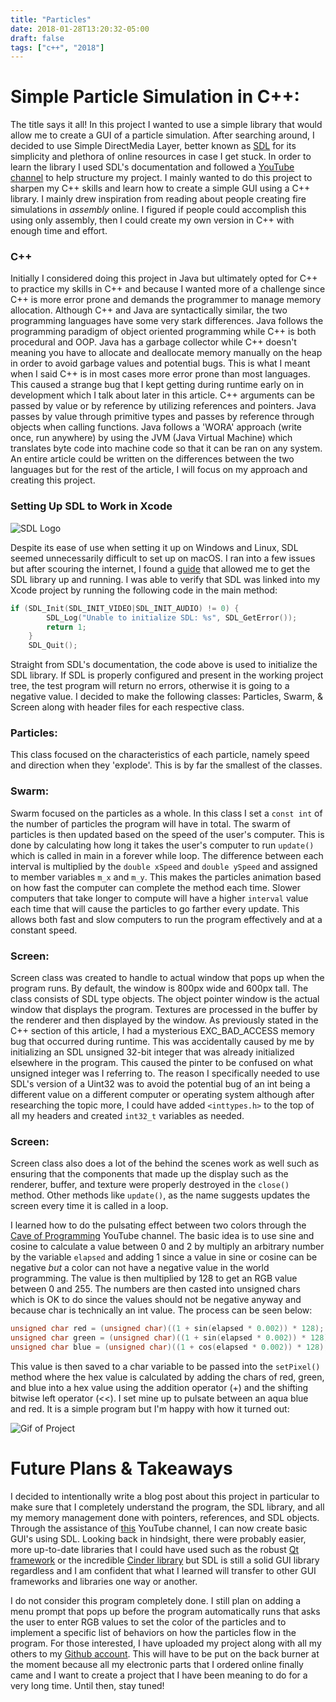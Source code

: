 ```yaml
---
title: "Particles"
date: 2018-01-28T13:20:32-05:00
draft: false
tags: ["c++", "2018"]
---
```


# Simple Particle Simulation in C++:

The title says it all! In this project I wanted to use a simple library that would
allow me to create a GUI of a particle simulation. After searching around, I decided to use Simple
DirectMedia Layer, better known as [SDL](https://www.libsdl.org) for its simplicity and
plethora of online resources in case I get stuck. In order to learn the library I used SDL's documentation
and followed a [YouTube channel](https://www.youtube.com/user/caveofprogramming/videos) to help structure my project.
I mainly wanted to do this project to sharpen my C++ skills and learn how to create
a simple GUI using a C++ library. I mainly drew inspiration from reading about people creating
fire simulations in _assembly_ online. I figured if people could accomplish this using only assembly, then I could
create my own version in C++ with enough time and effort.

### C++

Initially I considered doing this project in Java but ultimately opted for C++ to
practice my skills in C++ and because I wanted more of a challenge since C++ is more error prone and demands the programmer
to manage memory allocation.
Although C++ and Java are syntactically similar, the two programming languages have
some very stark differences. Java follows the programming paradigm of object oriented
programming while C++ is both procedural and OOP. Java has a garbage collector
while C++ doesn't meaning you have to allocate and deallocate memory manually on the heap in order to avoid garbage
values and potential bugs. This is what I meant when I said C++ is in most cases more
error prone than most languages. This caused a strange bug that I kept getting during
runtime early on in development which I talk about later in this article. C++ arguments can be passed by
value or by reference by utilizing references and pointers. Java passes by value
through primitive types and passes by reference through objects when calling functions.
Java follows a 'WORA' approach (write once, run anywhere) by using the JVM
(Java Virtual Machine) which translates byte code into machine code so that it can be ran on any system. An entire article
could be written on the differences between the two languages but for the rest of
the article, I will focus on my approach and creating this project.

### Setting Up SDL to Work in Xcode

![SDL Logo](/images/Particles/logo.png)

Despite its ease of use when setting it up on Windows and Linux,
SDL seemed unnecessarily difficult to set up on macOS.
I ran into a few issues but after scouring the internet, I found a [guide](http://lazyfoo.net/tutorials/SDL/01_hello_SDL/mac/xcode/index.php)
that allowed me to get the SDL library up and running. I was able to verify that SDL was linked into
my Xcode project by running the following code in the main method:

```C++
if (SDL_Init(SDL_INIT_VIDEO|SDL_INIT_AUDIO) != 0) {
        SDL_Log("Unable to initialize SDL: %s", SDL_GetError());
        return 1;
    }
    SDL_Quit();
```

Straight from SDL's documentation, the code above is used to initialize the SDL
library. If SDL is properly configured and present in the working project tree, the
test program will return no errors, otherwise it is going to a negative value.
I decided to make the following classes: Particles, Swarm, & Screen along with
header files for each respective class.

### Particles:

This class focused on the characteristics of each
particle, namely speed and direction when they 'explode'.
This is by far the smallest of the classes.

### Swarm:

Swarm focused on the particles as a whole. In this class
I set a `const int` of the number of particles the program
will have in total. The swarm of particles is then updated
based on the speed of the user's computer. This is done by
calculating how long it takes the user's computer to run
`update()` which is called in main in a forever while loop. The difference between each interval is multiplied by the
`double xSpeed` and `double ySpeed` and assigned to member variables `m_x` and `m_y`. This makes the particles animation based on how fast the computer can complete the method each time. Slower computers that take longer to compute will have a higher `interval` value each time
that will cause the particles to go farther every update. This allows both fast and slow computers to run the program effectively and at a constant speed.

### Screen:

Screen class was created to handle to actual window that
pops up when the program runs. By default, the window is
800px wide and 600px tall. The class consists of
SDL type objects. The object pointer window is the actual window that
displays the program. Textures are processed in the buffer by the renderer and
then displayed by the window. As previously stated in the C++ section of this article,
I had a mysterious EXC_BAD_ACCESS memory bug that occurred during runtime. This
was accidentally caused by me by initializing an SDL unsigned 32-bit integer that was
already initialized elsewhere in the program. This caused the pinter to be confused
on what unsigned integer was I referring to. The reason I specifically needed to
use SDL's version of a Uint32 was to avoid the potential bug of an int being a
different value on a different computer or operating system although after researching
the topic more, I could have added `<inttypes.h>` to the top of all my headers and
created `int32_t` variables as needed.

### Screen:

Screen class also does a lot of the behind the scenes
work as well such as ensuring that the components that
made up the display such as the renderer, buffer,
and texture were properly destroyed in the `close()`
method. Other methods like `update()`, as the name
suggests updates the screen every time it is called in a
loop.

I learned how to do the pulsating effect between two colors through the
[Cave of Programming](https://www.youtube.com/user/caveofprogramming/videos)
YouTube channel. The basic idea is to use sine
and cosine to calculate a value between 0 and 2
by multiply an arbitrary number by the variable `elapsed` and adding 1 since a value in
sine or cosine can be negative _but_ a color can not have a negative value in the world programming.
The value is then multiplied by 128 to get an RGB value between 0 and 255. The numbers are then casted
into unsigned chars which is OK to do since the values should not be negative anyway and because char is
technically an int value.
The process can be seen below:

```C++
unsigned char red = (unsigned char)((1 + sin(elapsed * 0.002)) * 128);
unsigned char green = (unsigned char)((1 + sin(elapsed * 0.002)) * 128);
unsigned char blue = (unsigned char)((1 + cos(elapsed * 0.002)) * 128);
```

This value is then saved to a
char variable to be passed into the `setPixel()` method where the hex value is
calculated by adding the chars of red, green, and blue into a hex value using the
addition operator (+) and the shifting bitwise left operator (<<).
I set mine up to pulsate between an aqua blue and red. It is a simple program
but I'm happy with how it turned out:

![Gif of Project](/images/Particles/a.gif)

# Future Plans & Takeaways

I decided to intentionally write a blog post about this project in particular to
make sure that I completely understand the program, the SDL library, and all my
memory management done with pointers, references, and SDL objects. Through the assistance of [this](https://www.youtube.com/user/caveofprogramming/videos) YouTube channel, I
can now create basic GUI's using SDL. Looking back in hindsight, there were probably
easier, more up-to-date libraries that I could have used such as the robust [Qt framework](https://www.qt.io) or the incredible [Cinder library](https://libcinder.org) but SDL
is still a solid GUI library regardless and I am confident that what I learned will
transfer to other GUI frameworks and libraries one way or another.

I do not consider this program completely done. I still plan on adding a menu prompt
that pops up before the program automatically runs that asks the user to enter RGB values
to set the color of the particles
and to implement a specific list of behaviors on how the particles flow in the program.
For those interested, I have uploaded my project along with all my others to my [Github account](https://github.com/almasgai).
This will have to be put on the back burner at the moment because all my electronic
parts that I ordered online finally came and I want to create a project that I have been
meaning to do for a very long time. Until then, stay tuned!
